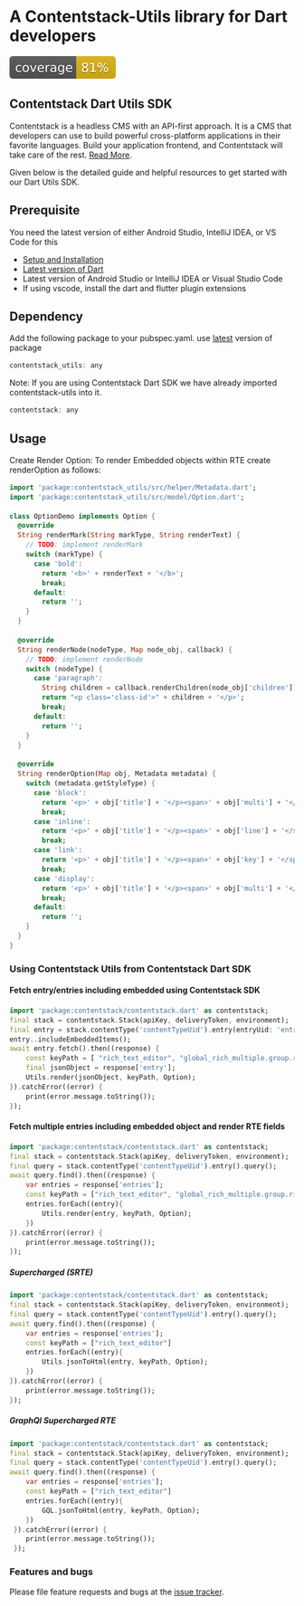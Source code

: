 # A Contentstack-Utils library for Dart developers

![Coverage](https://github.com/contentstack/contentstack-utils-dart/blob/master/coverage_badge.svg?sanitize=true)

## Contentstack Dart Utils SDK

Contentstack is a headless CMS with an API-first approach. It is a CMS that developers can use to build powerful cross-platform applications in their favorite languages. Build your application frontend, and Contentstack will take care of the rest. [Read More](https://www.contentstack.com/docs).

Given below is the detailed guide and helpful resources to get started with our Dart Utils SDK.

## Prerequisite

You need the latest version of either Android Studio, IntelliJ IDEA, or VS Code for this

- [Setup and Installation](https://dart.dev/get-dart)
- [Latest version of Dart](https://github.com/dart-lang/sdk/tags)
- Latest version of Android Studio or IntelliJ IDEA or Visual Studio Code
- If using vscode, install the dart and flutter plugin extensions

## Dependency

Add the following package to your pubspec.yaml. use [latest](https://pub.dev/packages/contentstack_utils) version of package

```dart
contentstack_utils: any
```

Note: If you are using Contentstack Dart SDK we have already imported contentstack-utils into it.

```dart
contentstack: any
```

## Usage

Create Render Option:
To render Embedded objects within RTE create renderOption as follows:

```dart
import 'package:contentstack_utils/src/helper/Metadata.dart';
import 'package:contentstack_utils/src/model/Option.dart';

class OptionDemo implements Option {
  @override
  String renderMark(String markType, String renderText) {
    // TODO: implement renderMark
    switch (markType) {
      case 'bold':
        return '<b>' + renderText + '</b>';
        break;
      default:
        return '';
    }
  }

  @override
  String renderNode(nodeType, Map node_obj, callback) {
    // TODO: implement renderNode
    switch (nodeType) {
      case 'paragraph':
        String children = callback.renderChildren(node_obj['children']);
        return "<p class='class-id'>" + children + '</p>';
        break;
      default:
        return '';
    }
  }

  @override
  String renderOption(Map obj, Metadata metadata) {
    switch (metadata.getStyleType) {
      case 'block':
        return '<p>' + obj['title'] + '</p><span>' + obj['multi'] + '</span>';
        break;
      case 'inline':
        return '<p>' + obj['title'] + '</p><span>' + obj['line'] + '</span>';
        break;
      case 'link':
        return '<p>' + obj['title'] + '</p><span>' + obj['key'] + '</span>';
        break;
      case 'display':
        return '<p>' + obj['title'] + '</p><span>' + obj['multi'] + '</span>';
        break;
      default:
        return '';
    }
  }
}

```

### Using Contentstack Utils from Contentstack Dart SDK

#### Fetch entry/entries including embedded using Contentstack SDK

```dart
import 'package:contentstack/contentstack.dart' as contentstack;
final stack = contentstack.Stack(apiKey, deliveryToken, environment);
final entry = stack.contentType('contentTypeUid').entry(entryUid: 'entryUid');
entry..includeEmbeddedItems();
await entry.fetch().then((response) {
    const keyPath = [ "rich_text_editor", "global_rich_multiple.group.rich_text_editor"]
    final jsonObject = response['entry'];
    Utils.render(jsonObject, keyPath, Option);
}).catchError((error) {
    print(error.message.toString());
});
```

#### Fetch multiple entries including embedded object and render RTE fields

```dart
import 'package:contentstack/contentstack.dart' as contentstack;
final stack = contentstack.Stack(apiKey, deliveryToken, environment);
final query = stack.contentType('contentTypeUid').entry().query();
await query.find().then((response) {
    var entries = response['entries'];
    const keyPath = ["rich_text_editor", "global_rich_multiple.group.rich_text_editor"]
    entries.forEach((entry){
        Utils.render(entry, keyPath, Option);
    })
}).catchError((error) {
    print(error.message.toString());
});
```

##### Supercharged (SRTE)

```dart
import 'package:contentstack/contentstack.dart' as contentstack;
final stack = contentstack.Stack(apiKey, deliveryToken, environment);
final query = stack.contentType('contentTypeUid').entry().query();
await query.find().then((response) {
    var entries = response['entries'];
    const keyPath = ["rich_text_editor"]
    entries.forEach((entry){
        Utils.jsonToHtml(entry, keyPath, Option);
    })
}).catchError((error) {
    print(error.message.toString());
});
```

##### GraphQl Supercharged RTE

```dart
import 'package:contentstack/contentstack.dart' as contentstack;
final stack = contentstack.Stack(apiKey, deliveryToken, environment);
final query = stack.contentType('contentTypeUid').entry().query();
await query.find().then((response) {
    var entries = response['entries'];
    const keyPath = ["rich_text_editor"]
    entries.forEach((entry){
        GQL.jsonToHtml(entry, keyPath, Option);
    })
 }).catchError((error) {
    print(error.message.toString());
 });
```

### Features and bugs

Please file feature requests and bugs at the [issue tracker][tracker].

[tracker]: http://example.com/issues/replaceme
